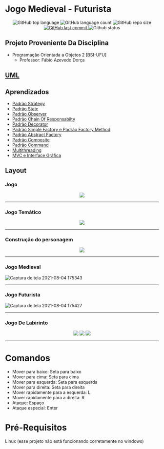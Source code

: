 # Jogo Medieval - Futurista

<p align="center">
  
 <img alt="GitHub top language" src="https://img.shields.io/github/languages/top/EullerHenrique/JOGO_MEDIEVAL-FUTURISTA">
  
 <img alt="GitHub language count" src="https://img.shields.io/github/languages/count/EullerHenrique/JOGO_MEDIEVAL-FUTURISTA">
  
 <img alt="GitHub repo size" src="https://img.shields.io/github/repo-size/EullerHenrique/JOGO_MEDIEVAL-FUTURISTA">

 <a href="https://github.com/EullerHenrique/Peixe_Urbano/commits/master">
    <img alt="GitHub last commit" src="https://img.shields.io/github/last-commit/EullerHenrique/JOGO_MEDIEVAL-FUTURISTA">
 </a>
  
 <img alt="Github status" src="http://img.shields.io/static/v1?label=status&message=concluded&color=GREEN&style=plastic"/>
 
</p>


## Projeto Proveniente Da Disciplina

- Programação Orientada a Objetos 2 [BSI-UFU]
  - Professor: Fábio Azevedo Dorça
 
## [UML](https://github.com/EullerHenrique/JOGO_MEDIEVAL-JOGO_FUTURISTA/blob/master/UML.pdf)

## Aprendizados 

- [Padrão Strategy](https://github.com/EullerHenrique/Trabalho_De_POO2/blob/master/enunciados/Pratica01-Padrao-Strategy.pdf)
- [Padrão State](https://github.com/EullerHenrique/Trabalho_De_POO2/blob/master/enunciados/Pratica02-Padrao-State.pdf)
- [Padrão Observer](https://github.com/EullerHenrique/Trabalho_De_POO2/blob/master/enunciados/Pratica03-Padrao-Observer.pdf)
- [Padrão Chain Of Responsabilty](https://github.com/EullerHenrique/Trabalho_De_POO2/blob/master/enunciados/Pratica04-Padrao-Chain-of-Responsability.pdf)
- [Padrão Decorator](https://github.com/EullerHenrique/Trabalho_De_POO2/blob/master/enunciados/Pratica05-Padrao-Decorator.pdf)
- [Padrão Simple Factory e Padrão Factory Method](https://github.com/EullerHenrique/Trabalho_De_POO2/blob/master/enunciados/Pratica06-Padrao-Simple-Factory-FactoryMethod.pdf)
- [Padrão Abstract Factory](https://github.com/EullerHenrique/Trabalho_De_POO2/blob/master/enunciados/Pratica07-Padrao-Abstract-Factory.pdf)
- [Padrão Composite](https://github.com/EullerHenrique/Trabalho_De_POO2/blob/master/enunciados/Pratica08-Padrao-Composite.pdf)
- [Padrão Command](https://github.com/EullerHenrique/Trabalho_De_POO2/blob/master/enunciados/Pratica09-Padrao-Command.pdf)
- [Multithreading](https://github.com/EullerHenrique/Trabalho_De_POO2/blob/master/enunciados/Pratica10-PARTE01-Multithreading.pdf)
- [MVC e Interface Gráfica](https://github.com/EullerHenrique/Trabalho_De_POO2/blob/master/enunciados/Pratica10-PARTE02-MVC-InterfaceGrafica.pdf)

## Layout

### Jogo

<p align="center">
  
   <img src="https://user-images.githubusercontent.com/48317736/128242514-038ee61a-1e72-4400-ad99-e2099ffc26f9.png">

</p>

---

### Jogo Temático

<p align="center">
  
   <img src="https://user-images.githubusercontent.com/48317736/128242833-488e2fe3-ef24-4764-a935-fcb5abaa6aec.png">

</p>

---

### Construção do personagem

<p align="center">
  
   <img src="https://user-images.githubusercontent.com/48317736/128242989-c6dc0910-ba16-4ed5-8103-dc741acc0d71.png">

</p>

---

### Jogo Medieval

![Captura de tela 2021-08-04 175343](https://user-images.githubusercontent.com/48317736/128253580-14a75e96-0ee4-46a0-9a94-c64a82328b51.png)

---

### Jogo Futurista

![Captura de tela 2021-08-04 175427](https://user-images.githubusercontent.com/48317736/128253645-ba1bef05-2927-4052-959e-ea1747623714.png)

---

### Jogo De Labirinto

<p align="center">
  
   <img src="https://user-images.githubusercontent.com/48317736/128267481-7113720f-41c2-4b95-ad7e-8f8173692b47.png">
   <img src="https://user-images.githubusercontent.com/48317736/128267487-024b6281-33b6-4057-8b03-fea099bf440f.png">
   <img src="https://user-images.githubusercontent.com/48317736/128267492-925f8909-8aec-43e6-b0d0-5d395ebb513b.png">

</p>

 ---
 
# Comandos

- Mover para baixo: Seta para baixo
- Mover para cima: Seta para cima
- Mover para esquerda: Seta para esquerda
- Mover para direita: Seta para direita
- Mover rapidamente para a esquerda: L
- Mover rapidamente para a direita: R
- Ataque: Espaço
- Ataque especial: Enter


# Pré-Requisitos 
  
  Linux (esse projeto não está funcionando corretamente no windows)
  

